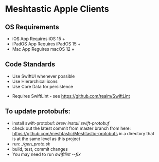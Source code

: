 # Meshtastic Apple Clients

## OS Requirements

* iOS App Requires iOS 15 +
* iPadOS App Requires iPadOS 15 +
* Mac App Reguires macOS 12 +

## Code Standards

* Use SwiftUI whenever possible
* Use Hierarchical icons
* Use Core Data for persistence

- Requires SwiftLint - see https://github.com/realm/SwiftLint

## To update protobufs:

- install swift-protobuf: *brew install swift-protobuf*
- check out the latest commit from master branch from here: https://github.com/meshtastic/Meshtastic-protobufs in a directory that is at the same level as this project
- run: *./gen_proto.sh*
- build, test, commit changes
- You may need to run *swiftlint --fix*
